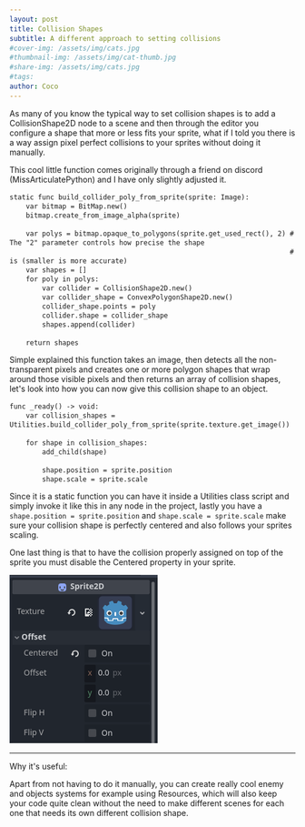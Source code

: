```yaml
---
layout: post
title: Collision Shapes
subtitle: A different approach to setting collisions
#cover-img: /assets/img/cats.jpg
#thumbnail-img: /assets/img/cat-thumb.jpg
#share-img: /assets/img/cats.jpg
#tags:
author: Coco
---
```


As many of you know the typical way to set collision shapes is to add a CollisionShape2D node to a scene and then through the editor you configure a shape that more or less fits your sprite, what if I told you there is a way assign pixel perfect collisions to your sprites without doing it manually.

This cool little function comes originally through a friend on discord (MissArticulatePython) and I have only slightly adjusted it.

```
static func build_collider_poly_from_sprite(sprite: Image):
	var bitmap = BitMap.new()
	bitmap.create_from_image_alpha(sprite)
	
	var polys = bitmap.opaque_to_polygons(sprite.get_used_rect(), 2) # The "2" parameter controls how precise the shape 
                                                                     # is (smaller is more accurate)
	var shapes = []
	for poly in polys:
		var collider = CollisionShape2D.new()
		var collider_shape = ConvexPolygonShape2D.new()
		collider_shape.points = poly
		collider.shape = collider_shape
		shapes.append(collider)

	return shapes
```

Simple explained this function takes an image, then detects all the non-transparent pixels and creates one or more polygon shapes that wrap around those visible pixels and then returns an array of collision shapes, let's look into how you can now give this collision shape to an object.

```
func _ready() -> void:
	var collision_shapes = Utilities.build_collider_poly_from_sprite(sprite.texture.get_image())

	for shape in collision_shapes:
		add_child(shape)
		
		shape.position = sprite.position
		shape.scale = sprite.scale
```

Since it is a static function you can have it inside a Utilities class script and simply invoke it like this in any node in the project, lastly you have a ```shape.position = sprite.position``` and ```shape.scale = sprite.scale``` make sure your collision shape is perfectly centered and also follows your sprites scaling. 

One last thing is that to have the collision properly assigned on top of the sprite you must disable the Centered property in your sprite.

![alt text](../assets/img/sprite2dcenteredoff.png)

---

Why it's useful:

Apart from not having to do it manually, you can create really cool enemy and objects systems for example using Resources, which will also keep your code quite clean without the need to make different scenes for each one that needs its own different collision shape.


